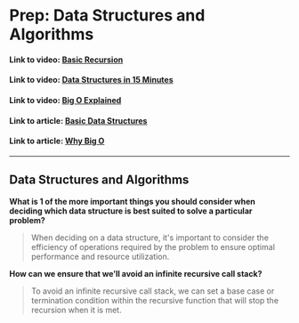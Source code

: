 # Prep: Data Structures and Algorithms

#### Link to video: [Basic Recursion](https://www.youtube.com/watch?v=vPEJSJMg4jY)

#### Link to video: [Data Structures in 15 Minutes](https://www.youtube.com/watch?v=sVxBVvlnJsM)

#### Link to video: [Big O Explained](https://www.youtube.com/watch?v=v4cd1O4zkGw)

#### Link to article: [Basic Data Structures](https://towardsdatascience.com/8-common-data-structures-every-programmer-must-know-171acf6a1a42)

#### Link to article: [Why Big O](https://triplebyte.com/blog/why-you-should-learn-big-o-and-stop-hacking-your-way-through-algorithms)

***

## Data Structures and Algorithms

**What is 1 of the more important things you should consider when deciding which data structure is best suited to solve a particular problem?**
> When deciding on a data structure, it's important to consider the efficiency of operations required by the problem to ensure optimal performance and resource utilization.

**How can we ensure that we’ll avoid an infinite recursive call stack?**
> To avoid an infinite recursive call stack, we can set a base case or termination condition within the recursive function that will stop the recursion when it is met.
